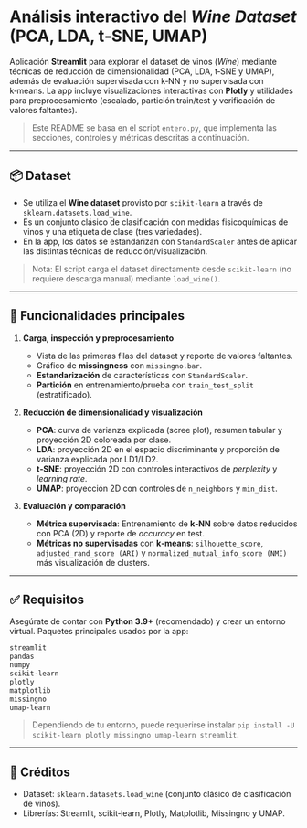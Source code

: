 
# Análisis interactivo del *Wine Dataset* (PCA, LDA, t‑SNE, UMAP)

Aplicación **Streamlit** para explorar el dataset de vinos (*Wine*) mediante técnicas de reducción de dimensionalidad (PCA, LDA, t‑SNE y UMAP), además de evaluación supervisada con k‑NN y no supervisada con k‑means. La app incluye visualizaciones interactivas con **Plotly** y utilidades para preprocesamiento (escalado, partición train/test y verificación de valores faltantes).

> Este README se basa en el script `entero.py`, que implementa las secciones, controles y métricas descritas a continuación. 

---

## 📦 Dataset
- Se utiliza el **Wine dataset** provisto por `scikit-learn` a través de `sklearn.datasets.load_wine`.
- Es un conjunto clásico de clasificación con medidas fisicoquímicas de vinos y una etiqueta de clase (tres variedades). 
- En la app, los datos se estandarizan con `StandardScaler` antes de aplicar las distintas técnicas de reducción/visualización.

> Nota: El script carga el dataset directamente desde `scikit-learn` (no requiere descarga manual) mediante `load_wine()`.

---

## 🧰 Funcionalidades principales
1. **Carga, inspección y preprocesamiento**
   - Vista de las primeras filas del dataset y reporte de valores faltantes.
   - Gráfico de **missingness** con `missingno.bar`.
   - **Estandarización** de características con `StandardScaler`.
   - **Partición** en entrenamiento/prueba con `train_test_split` (estratificado).

2. **Reducción de dimensionalidad y visualización**
   - **PCA**: curva de varianza explicada (scree plot), resumen tabular y proyección 2D coloreada por clase.
   - **LDA**: proyección 2D en el espacio discriminante y proporción de varianza explicada por LD1/LD2.
   - **t‑SNE**: proyección 2D con controles interactivos de *perplexity* y *learning rate*.
   - **UMAP**: proyección 2D con controles de `n_neighbors` y `min_dist`.

3. **Evaluación y comparación**
   - **Métrica supervisada**: Entrenamiento de **k‑NN** sobre datos reducidos con PCA (2D) y reporte de *accuracy* en test.
   - **Métricas no supervisadas** con **k‑means**: `silhouette_score`, `adjusted_rand_score (ARI)` y `normalized_mutual_info_score (NMI)` más visualización de clusters.

---

## ✅ Requisitos
Asegúrate de contar con **Python 3.9+** (recomendado) y crear un entorno virtual. Paquetes principales usados por la app:

```txt
streamlit
pandas
numpy
scikit-learn
plotly
matplotlib
missingno
umap-learn
```

> Dependiendo de tu entorno, puede requerirse instalar `pip install -U scikit-learn plotly missingno umap-learn streamlit`.

---

## 🙌 Créditos
- Dataset: `sklearn.datasets.load_wine` (conjunto clásico de clasificación de vinos).
- Librerías: Streamlit, scikit‑learn, Plotly, Matplotlib, Missingno y UMAP.
